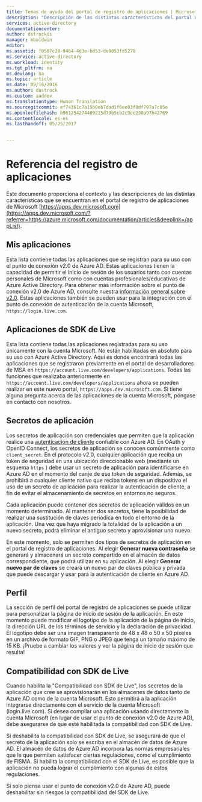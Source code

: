 ```yaml
---
title: Temas de ayuda del portal de registro de aplicaciones | Microsoft Docs
description: "Descripción de las distintas características del portal de registro de aplicaciones de Microsoft."
services: active-directory
documentationcenter: 
author: dstrockis
manager: mbaldwin
editor: 
ms.assetid: f0507c28-9464-4d3e-bd53-de9053fd5278
ms.service: active-directory
ms.workload: identity
ms.tgt_pltfrm: na
ms.devlang: na
ms.topic: article
ms.date: 09/16/2016
ms.author: dastrock
ms.custom: aaddev
ms.translationtype: Human Translation
ms.sourcegitcommit: ef74361c7a15b0eb7dad1f6ee03f8df707a7c05e
ms.openlocfilehash: b961254274409215d79b5cb2c9ee230a97b42769
ms.contentlocale: es-es
ms.lasthandoff: 05/25/2017


---
```

# <a name="app-registration-reference"></a>Referencia del registro de aplicaciones
Este documento proporciona el contexto y las descripciones de las distintas características que se encuentran en el portal de registro de aplicaciones de Microsoft [https://apps.dev.microsoft.com](https://apps.dev.microsoft.com/?referrer=https://azure.microsoft.com/documentation/articles&deeplink=/appList).

## <a name="my-applications"></a>Mis aplicaciones
Esta lista contiene todas las aplicaciones que se registran para su uso con el punto de conexión v2.0 de Azure AD.  Estas aplicaciones tienen la capacidad de permitir el inicio de sesión de los usuarios tanto con cuentas personales de Microsoft como con cuentas profesionales/educativas de Azure Active Directory.  Para obtener más información sobre el punto de conexión v2.0 de Azure AD, consulte nuestra [información general sobre v2.0](active-directory-appmodel-v2-overview.md).  Estas aplicaciones también se pueden usar para la integración con el punto de conexión de autenticación de la cuenta Microsoft, `https://login.live.com`.

## <a name="live-sdk-applications"></a>Aplicaciones de SDK de Live
Esta lista contiene todas las aplicaciones registradas para su uso únicamente con la cuenta Microsoft.  No están habilitadas en absoluto para su uso con Azure Active Directory.  Aquí es donde encontrará todas las aplicaciones que se registraron previamente en el portal de desarrolladores de MSA en `https://account.live.com/developers/applications`.  Todas las funciones que realizaba anteriormente en `https://account.live.com/developers/applications` ahora se pueden realizar en este nuevo portal, `https://apps.dev.microsoft.com`.  Si tiene alguna pregunta acerca de las aplicaciones de la cuenta Microsoft, póngase en contacto con nosotros.

## <a name="application-secrets"></a>Secretos de aplicación
Los secretos de aplicación son credenciales que permiten que la aplicación realice una [autenticación de cliente](http://tools.ietf.org/html/rfc6749#section-2.3) confiable con Azure AD.  En OAuth y OpenID Connect, los secretos de aplicación se conocen comúnmente como `client_secret`.  En el protocolo v2.0, cualquier aplicación que reciba un token de seguridad en una ubicación direccionable web (mediante un esquema `https` ) debe usar un secreto de aplicación para identificarse en Azure AD en el momento del canje de ese token de seguridad.  Además, se prohibirá a cualquier cliente nativo que reciba tokens en un dispositivo el uso de un secreto de aplicación para realizar la autenticación de cliente, a fin de evitar el almacenamiento de secretos en entornos no seguros.

Cada aplicación puede contener dos secretos de aplicación válidos en un momento determinado.  Al mantener dos secretos, tiene la posibilidad de realizar una sustitución de claves periódica en todo el entorno de la aplicación.  Una vez que haya migrado la totalidad de la aplicación a un nuevo secreto, podrá eliminar el antiguo secreto y aprovisionar uno nuevo.

En este momento, solo se permiten dos tipos de secretos de aplicación en el portal de registro de aplicaciones.  Al elegir **Generar nueva contraseña** se generará y almacenará un secreto compartido en el almacén de datos correspondiente, que podrá utilizar en su aplicación.  Al elegir **Generar nuevo par de claves** se creará un nuevo par de claves pública y privada que puede descargar y usar para la autenticación de cliente en Azure AD.

## <a name="profile"></a>Perfil
La sección de perfil del portal de registro de aplicaciones se puede utilizar para personalizar la página de inicio de sesión de la aplicación.  En este momento puede modificar el logotipo de la aplicación de la página de inicio, la dirección URL de los términos de servicio y la declaración de privacidad.  El logotipo debe ser una imagen transparente de 48 x 48 o 50 x 50 píxeles en un archivo de formato GIF, PNG o JPEG que tenga un tamaño máximo de 15 KB.  ¡Pruebe a cambiar los valores y ver la página de inicio de sesión que resulta!

## <a name="live-sdk-support"></a>Compatibilidad con SDK de Live
Cuando habilita la "Compatibilidad con SDK de Live", los secretos de la aplicación que cree se aprovisionarán en los almacenes de datos tanto de Azure AD como de la cuenta Microsoft.  Esto permitirá a la aplicación integrarse directamente con el servicio de la cuenta Microsoft (login.live.com).  Si desea compilar una aplicación usando directamente la cuenta Microsoft (en lugar de usar el punto de conexión v2.0 de Azure AD), debe asegurarse de que esté habilitada la compatibilidad con SDK de Live.

Si deshabilita la compatibilidad con SDK de Live, se asegurará de que el secreto de la aplicación solo se escriba en el almacén de datos de Azure AD.  El almacén de datos de Azure AD incorpora las normas empresariales que le que permiten satisfacer ciertas regulaciones, como el cumplimiento de FISMA.  Si habilita la compatibilidad con el SDK de Live, es posible que la aplicación no pueda lograr el cumplimiento con algunas de estos regulaciones.

Si solo piensa usar el punto de conexión v2.0 de Azure AD, puede deshabilitar sin riesgos la compatibilidad del SDK de Live.


